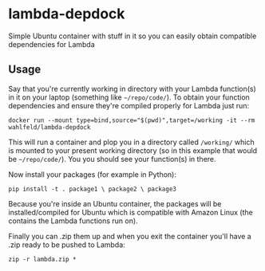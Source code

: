 # lambda-depdock
Simple Ubuntu container with stuff in it so you can easily obtain compatible dependencies for Lambda

## Usage
Say that you're currently working in directory with your Lambda function(s) in it on your laptop (something like `~/repo/code/`). To obtain your function dependencies and ensure they're compiled properly for Lambda just run:

`docker run --mount type=bind,source="$(pwd)",target=/working -it --rm wahlfeld/lambda-depdock`

This will run a container and plop you in a directory called `/working/` which is mounted to your present working directory (so in this example that would be `~/repo/code/`). You you should see your function(s) in there.

Now  install your packages (for example in Python):

`pip install -t . package1 \
package2 \
package3`

Because you're inside an Ubuntu container, the packages will be installed/compiled for Ubuntu which is compatible with Amazon Linux (the contains the Lambda functions run on).

Finally you can .zip them up and when you exit the container you'll have a .zip ready to be pushed to Lambda:

`zip -r lambda.zip *`

